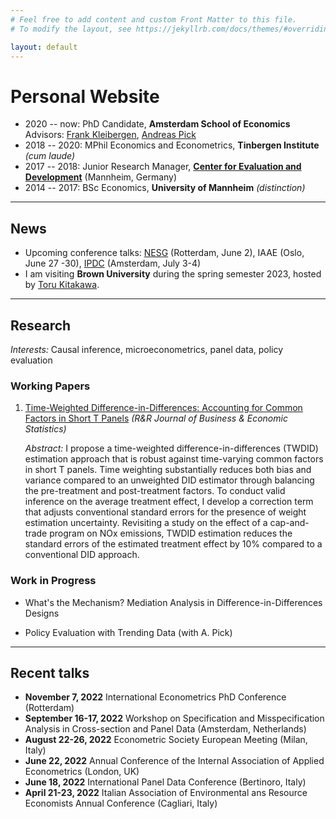```yaml
---
# Feel free to add content and custom Front Matter to this file.
# To modify the layout, see https://jekyllrb.com/docs/themes/#overriding-theme-defaults

layout: default
---
```


# Personal Website

- 2020 -- now: PhD Candidate, **Amsterdam School of Economics**
    Advisors:  [Frank Kleibergen](https://ase.uva.nl/profile/k/l/f.r.kleibergen/f.r.kleibergen.html),  [Andreas Pick](http://apick.eu/)  
- 2018 -- 2020: MPhil Economics and Econometrics, **Tinbergen Institute** *(cum laude)*
- 2017 -- 2018: Junior Research Manager, [**Center for Evaluation and Development**](https://c4ed.org/) (Mannheim, Germany)
- 2014 -- 2017: BSc Economics, **University of Mannheim** *(distinction)*

---

## News

- Upcoming conference talks: [NESG](http://www.nesg.nl/) (Rotterdam, June 2), IAAE (Oslo, June 27 -30), [IPDC](https://ipdc2023.org/) (Amsterdam, July 3-4)
- I am visiting **Brown University** during the spring semester 2023, hosted by [Toru Kitakawa](https://sites.google.com/brown.edu/torukitagawa).
  
---

## Research

*Interests:* Causal inference, microeconometrics, panel data, policy evaluation

### Working Papers

1. [Time-Weighted Difference-in-Differences: Accounting for Common Factors in Short T Panels](https://papers.tinbergen.nl/23004.pdf) *(R&R Journal of Business & Economic Statistics)*

     *Abstract:*
I propose a time-weighted difference-in-differences (TWDID) estimation approach that is robust against time-varying common factors in short T panels. Time weighting substantially reduces both bias and variance compared to an unweighted DID estimator through balancing the pre-treatment and post-treatment factors. To conduct valid inference on the average treatment effect, I develop a correction term that adjusts conventional standard errors for the presence of weight estimation uncertainty. Revisiting a study on the effect of a cap-and-trade program on NOx emissions, TWDID estimation reduces the standard errors of the estimated treatment effect by 10% compared to a conventional DID approach.

### Work in Progress

- What's the Mechanism? Mediation Analysis in Difference-in-Differences Designs

- Policy Evaluation with Trending Data (with A. Pick)
  
---
## Recent talks

- **November 7, 2022** International Econometrics PhD Conference (Rotterdam)
- **September 16-17, 2022** Workshop on Specification and Misspecification Analysis in
Cross-section and Panel Data (Amsterdam, Netherlands)
- **August 22-26, 2022**  Econometric Society European Meeting (Milan, Italy)
- **June 22, 2022** Annual Conference of the Internal Association of Applied Econometrics (London, UK)
- **June 18, 2022** International Panel Data Conference (Bertinoro, Italy)
- **April 21-23, 2022** Italian Association of Environmental ans Resource Economists Annual Conference (Cagliari, Italy)